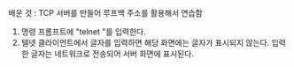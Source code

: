 배운 것 : TCP 서버를 만들어 루프백 주소를 활용해서 연습함

1. 명령 프롬프트에 "telnet <SERVER IP> <SERVER PORT>"를 입력한다.
2. 텔넷 클라이언트에서 글자를 입력하면 해당 화면에는 글자가 표시되지 않는다. 입력한 글자는 네트워크로 전송되어 서버 화면에 표시된다.
